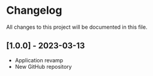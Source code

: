 # Changelog

All changes to this project will be documented in this file.

## [1.0.0] - 2023-03-13

- Application revamp
- New GitHub repository
